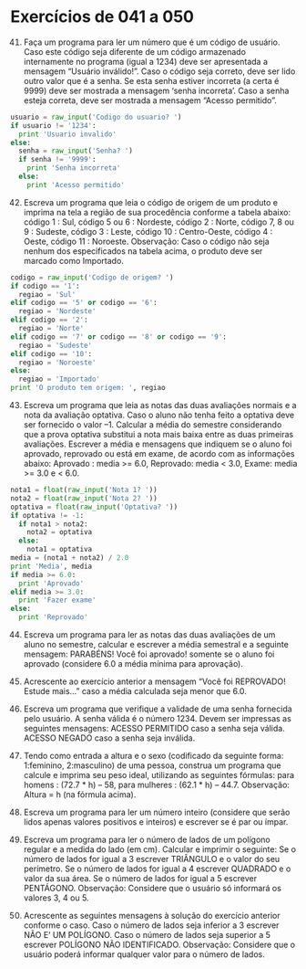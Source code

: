 # Exercícios de 041 a 050

41. Faça um programa para ler um número que é um código de usuário. Caso este código seja diferente de um código armazenado internamente no programa (igual a 1234) deve ser apresentada a mensagem “Usuário inválido!”. Caso o código seja correto, deve ser lido outro valor que é a senha. Se esta senha estiver incorreta (a certa é 9999) deve ser mostrada a mensagem ‘senha incorreta’. Caso a senha esteja correta, deve ser mostrada a mensagem “Acesso permitido”.

```python
usuario = raw_input('Codigo do usuario? ')
if usuario != '1234':
  print 'Usuario invalido'
else:
  senha = raw_input('Senha? ')
  if senha != '9999':
    print 'Senha incorreta'
  else:
    print 'Acesso permitido' 
```

42. Escreva um programa que leia o código de origem de um produto e imprima na tela a região de sua procedência conforme a tabela abaixo: código 1 : Sul, código 5 ou 6 : Nordeste, código 2 : Norte, código 7, 8 ou 9 : Sudeste, código 3 : Leste, código 10 : Centro-Oeste, código 4 : Oeste, código 11 : Noroeste. Observação: Caso o código não seja nenhum dos especificados na tabela acima, o produto deve ser marcado como Importado.

```python
codigo = raw_input('Codigo de origem? ')
if codigo == '1':
  regiao = 'Sul'
elif codigo == '5' or codigo == '6':
  regiao = 'Nordeste'
elif codigo == '2':
  regiao = 'Norte'
elif codigo == '7' or codigo == '8' or codigo == '9':
  regiao = 'Sudeste'
elif codigo == '10':
  regiao = 'Noroeste'
else:
  regiao = 'Importado'
print 'O produto tem origem: ', regiao 
```

43. Escreva um programa que leia as notas das duas avaliações normais e a nota da avaliação optativa. Caso o aluno não tenha feito a optativa deve ser fornecido o valor –1. Calcular a média do semestre considerando que a prova optativa substitui a nota mais baixa entre as duas primeiras avaliações. Escrever a média e mensagens que indiquem se o aluno foi aprovado, reprovado ou está em exame, de acordo com as informações abaixo: Aprovado : media >= 6.0, Reprovado: media < 3.0, Exame: media >= 3.0 e < 6.0. 

```python
nota1 = float(raw_input('Nota 1? '))
nota2 = float(raw_input('Nota 2? '))
optativa = float(raw_input('Optativa? '))
if optativa != -1:
  if nota1 > nota2:
    nota2 = optativa
  else:
    nota1 = optativa
media = (nota1 + nota2) / 2.0
print 'Media', media
if media >= 6.0:
  print 'Aprovado'
elif media >= 3.0:
  print 'Fazer exame'
else:
  print 'Reprovado'
```

44. Escreva um programa para ler as notas das duas avaliações de um aluno no semestre, calcular e escrever a média semestral e a seguinte mensagem: PARABÉNS! Você foi aprovado! somente se o aluno foi aprovado (considere 6.0 a média mínima para aprovação).

45. Acrescente ao exercício anterior a mensagem “Você foi REPROVADO! Estude mais...” caso a média calculada seja menor que 6.0.

46. Escreva um programa que verifique a validade de uma senha fornecida pelo usuário. A senha válida é o número 1234. Devem ser impressas as seguintes mensagens: ACESSO PERMITIDO caso a senha seja válida. ACESSO NEGADO caso a senha seja inválida.

47. Tendo como entrada a altura e o sexo (codificado da seguinte forma: 1:feminino, 2:masculino) de uma pessoa, construa um programa que calcule e imprima seu peso ideal, utilizando as seguintes fórmulas: para homens : (72.7 * h) – 58, para mulheres : (62.1 * h) – 44.7. Observação: Altura = h (na fórmula acima).

48. Escreva um programa para ler um número inteiro (considere que serão lidos apenas valores positivos e inteiros) e escrever se é par ou ímpar.

49. Escreva um programa para ler o número de lados de um polígono regular e a medida do lado (em cm). Calcular e imprimir o seguinte: Se o número de lados for igual a 3 escrever TRIÂNGULO e o valor do seu perímetro. Se o número de lados for igual a 4 escrever QUADRADO e o valor da sua área. Se o número de lados for igual a 5 escrever PENTÁGONO. Observação: Considere que o usuário só informará os valores 3, 4 ou 5. 

50. Acrescente as seguintes mensagens à solução do exercício anterior conforme o caso. Caso o número de lados seja inferior a 3 escrever NÃO E’ UM POLÍGONO. Caso o número de lados seja superior a 5 escrever POLÍGONO NÃO IDENTIFICADO. Observação: Considere que o usuário poderá informar qualquer valor para o número de lados.
